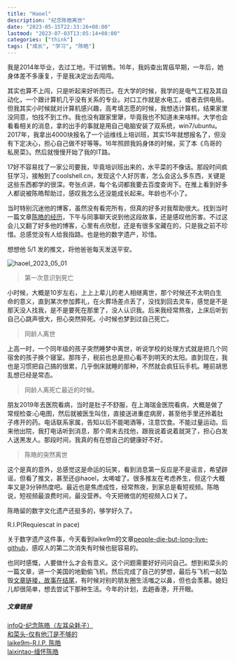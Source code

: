 ```yaml
---
title: "Haoel"
description: "纪念陈皓离世"
date: "2023-05-15T22:33:26+08:00"
lastmod: "2023-07-03T13:05:14+08:00"
categories: ["think"]
tags: ["成长", "学习", "陈皓"]
---
```


我是2014年毕业，去过工地，干过销售。16年，我妈查出胃癌早期，一年后，她身体差不多康复，于是我决定出去闯闯。

其实也算不上闯，只是听起来好听而已。在大学的时候，我学的是电气工程及其自动化，一个跟计算机几乎没有关系的专业。对口工作就是水电工，或者去供电局。但我其实小时候就对计算机感兴趣，高考填志愿的时候，我想选计算机，结果家里没同意，怕找不到工作。我也没有跟家里犟，毕竟我也不知道未来啥样。大学也会看看相关的消息，拿的出手的事就是用自己电脑安装了双系统，win7/ubuntu。2017年，我拿出4000块报名了一个运维线上培训班，其实15年就想报名了，但没有下定决心，担心自己做不好等等。16年照顾我妈身体的时候，买了本《鸟哥的私房菜》。然后就慢慢开始了我的IT路。

17好不容易找了一家公司要我，毕竟培训班出来的，水平菜的不像话。那段时间疯狂学习，接触到了coolshell.cn，发现这个人好厉害，怎么会这么多东西，关键是这些东西都学的很深。夸张点讲，每个名词都我要去百度查询下。在推上看到好多人都说被陈皓帮助过，感叹我怎么还没能成长起来。年龄也不小了。

当时特别沉迷他的博客，虽然没有看完所有，但真的好多对我帮助很大。找到当时一篇文章[陈皓的经历](https://www.ituring.com.cn/article/9174)，下午与同事聊天说到他这段故事，还是感叹他厉害。不过这会儿又翻了好多他的博客，心里有点欣慰，还是有很多宝藏在的，只是我之前不珍惜。总感觉没有人给我指路。也是他的数字遗产，珍惜。

想想他 5/1 发的推文，将他爸爸每天发送平安。

![haoel_2023_05_01](/images/haoel_2023_05_01.PNG)

> 第一次意识到死亡

小时候，大概是10岁左右，上上上辈儿的老人相继离世，那个时候还不太明白生命的意义，直到某次参加葬礼，在火葬场差点丢了，没找到回去灵车，感觉是不是那天没人找我，是不是要死在那里了，没人认识我。后来我经常熬夜，上床后听到自己心跳声很大，担心突然猝死。小时候也梦到过自己死亡。

> 同龄人离世

上高一时，一个同年级的孩子突然睡梦中离世，听说学校的处理方式就是把几个同宿舍的孩子换个寝室。那阵子，税前也总是担心看不到明天的太阳。直到现在，我也是习惯把自己搞的很累，几乎倒床就睡的那种，不然就会疯狂玩手机。睡前胡思乱想已经是常态。

> 同龄人离死亡最近的时候。

朋友2019年去医院看病，当时是肚子不舒服，在上海瑞金医院看病，大概是做了常规检查:心电图，然后就被医生叫住，直接送进重症病房，甚至他手里还拎着肚子疼开的药。电话联系家属，告知以后不能喝酒等，注意饮食。不能过量运动。后来他出院，我打电话听到消息，那个周末去找他，跟我说着说着就哭了，担心白发人送黑发人。那段时间，我真的有在想自己的健康好不好。

> 陈皓的突然离世

这个是真的意外，总感觉这是命运的玩笑，看到消息第一反应是不是谣言，希望辟谣，但看了推文，甚至还@haoel，太唏嘘了。很多推友在考虑养生，但这个大概率又是3分钟热度吧。最近也是焦虑成性，经常熬夜，到家总是看短视频。陈皓说，短视频最浪费时间，最没营养。今天把微信的短视频入口关了。

陈皓留的数字文化遗产还挺多的，够学好久了。

R.I.P(Requiescat in pace)

关于数字遗产这件事，今天看到laike9m的文章[people-die-but-long-live-github](https://laike9m.com/blog/people-die-but-long-live-github,122/)，感叹人的第二次消失有时候也挺容易的。

也同时感慨，人要做什么才会有意义。这个问题需要好好问问自己。想到和菜头的一篇文章，讲一个美国的地勤偷飞机，然后完成了自己的梦想，最后与飞机一起坠毁[文章链接，故事在结尾](https://mp.weixin.qq.com/s/2fQTwQAZU3qYyb0WU60jmQ)，有时候对别的朋友圈生活嗤之以鼻，但也会羡慕。媳妇儿却很简单，想去尝试下那种生活。今年的计划，去趟香港，开开眼。

##### 文章链接
[infoQ-纪念陈皓（左耳朵耗子）](https://mp.weixin.qq.com/s/q1QDxN_6PfgWi-oqtZ-32w) \
[和菜头-仅有他汀是不够的](https://mp.weixin.qq.com/s/jYu3cBCZnKtrbaCHsUjx3g) \
[laike9m-R.I.P. 陈皓](https://laike9m.com/blog/rip-chen-hao,147/) \
[laixintao-缅怀陈皓](https://www.kawabangga.com/posts/5068)
